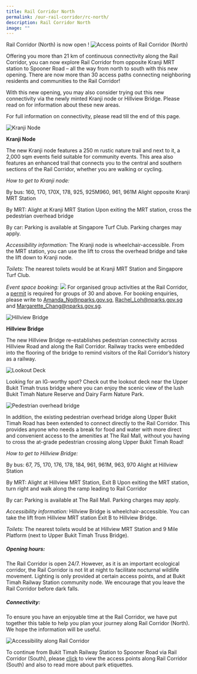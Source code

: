```yaml
---
title: Rail Corridor North
permalink: /our-rail-corridor/rc-north/
description: Rail Corridor North
image: ""
---
```

Rail Corridor (North) is now open !
![Access points of Rail Corridor (North)](/images/RC%20North/Rail%20Corridor%20Map_North_080223.jpg)

Offering you more than 21 km of continuous connectivity along the Rail Corridor, you can now explore Rail Corridor from opposite Kranji MRT station to Spooner Road – all the way from north to south with this new opening. There are now more than 30 access paths connecting neighboring residents and communities to the Rail Corridor!

With this new opening, you may also consider trying out this new connectivity via the newly minted Kranji node or Hillview Bridge. Please read on for information about these new areas.

For full information on connectivity, please read till the end of this page.

![Kranji Node](/images/Kranji%20&amp;%20Hillview/Kranji%20Node%20with%20family.jpg)

**Kranji Node**

The new Kranji node features a 250 m rustic nature trail and next to it, a 2,000 sqm events field suitable for community events. This area also features an enhanced trail that connects you to the central and southern sections of the Rail Corridor, whether you are walking or cycling.

*How to get to Kranji node:*

By bus: 160, 170, 170X, 178, 925, 925M960, 961, 961M
Alight opposite Kranji MRT Station

By MRT: Alight at Kranji MRT Station
Upon exiting the MRT station, cross the pedestrian overhead bridge

By car: Parking is available at Singapore Turf Club. Parking charges may apply.

*Accessibility information:* 
The Kranji node is wheelchair-accessible. From the MRT station, you can use the lift to cross the overhead bridge and take the lift down to Kranji node.

*Toilets:* 
The nearest toilets would be at Kranji MRT Station and Singapore Turf Club.

*Event space booking:*
![](/images/Kranji%20&amp;%20Hillview/Kranji%20Node.jpg)
For organised group activities at the Rail Corridor, a [permit](https://www.nparks.gov.sg/services/parks-permits-and-applications) is required for groups of 30 and above.
For booking enquiries, please write to [Amanda_Ng@nparks.gov.sg](Amanda_NG@nparks.gov.sg), [Rachel_Loh@nparks.gov.sg](Rachel_LOH@nparks.gov.sg) and [Margarette_Chang@nparks.gov.sg](Margarette_CHANG@nparks.gov.sg). 


![Hillview Bridge](/images/Kranji%20&amp;%20Hillview/Hillview%20Bridge.jpg)

**Hillview Bridge**

The new Hillview Bridge re-establishes pedestrian connectivity across Hillview Road and along the Rail Corridor. Railway tracks were embedded into the flooring of the bridge to remind visitors of the Rail Corridor’s history as a railway.

![Lookout Deck](/images/Kranji%20&amp;%20Hillview/Lookout%20Deck.jpg)

Looking for an IG-worthy spot? Check out the lookout deck near the Upper Bukit Timah truss bridge where you can enjoy the scenic view of the lush Bukit Timah Nature Reserve and Dairy Farm Nature Park.

![Pedestrian overhead bridge](/images/Kranji%20&%20Hillview/Overhead%20bridge.jpg)

In addition, the existing pedestrian overhead bridge along Upper Bukit Timah Road has been extended to connect directly to the Rail Corridor. This provides anyone who needs a break for food and water with more direct and convenient access to the amenities at The Rail Mall, without you having to cross the at-grade pedestrian crossing along Upper Bukit Timah Road!

*How to get to Hillview Bridge:*

By bus: 67, 75, 170, 176, 178, 184, 961, 961M, 963, 970
Alight at Hillview Station 

By MRT: Alight at Hillview MRT Station, Exit B
Upon exiting the MRT station, turn right and walk along the ramp leading to Rail Corridor

By car: Parking is available at The Rail Mall. Parking charges may apply.

*Accessibility information:*
Hillview Bridge is wheelchair-accessible. You can take the lift from Hillview MRT station Exit B to Hillview Bridge.

*Toilets:* 
The nearest toilets would be at Hillview MRT Station and 9 Mile Platform (next to Upper Bukit Timah Truss Bridge).


##### **Opening hours:**
The Rail Corridor is open 24/7. However, as it is an important ecological corridor, the Rail Corridor is not lit at night to facilitate nocturnal wildlife movement. Lighting is only provided at certain access points, and at Bukit Timah Railway Station community node. We encourage that you leave the Rail Corridor before dark falls.

##### **Connectivity:**

To ensure you have an enjoyable time at the Rail Corridor, we have put together this table to help you plan your journey along Rail Corridor (North). We hope the information will be useful.

![Accessibility along Rail Corridor](/images/Kranji%20&%20Hillview/BFA.jpg)

To continue from Bukit Timah Railway Station to Spooner Road via Rail Corridor (South), please [click](https://railcorridor.nparks.gov.sg/visit-rail-corridor/) to view the access points along Rail Corridor (South) and also to read more about park etiquettes.
